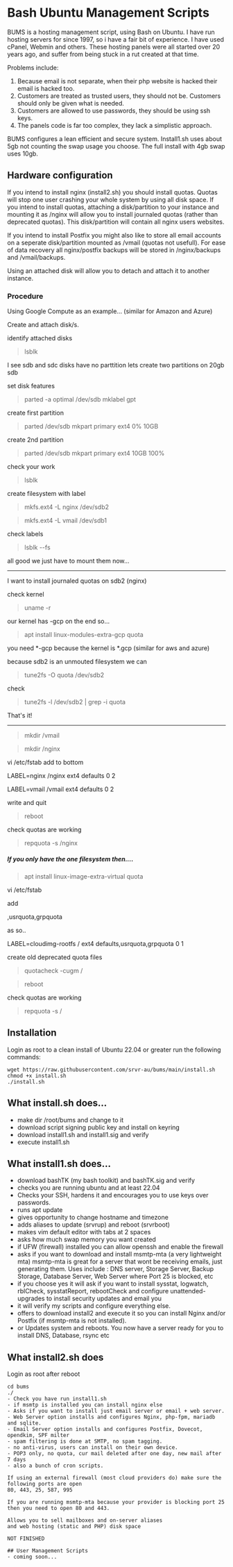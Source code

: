# Bash Ubuntu Management Scripts

BUMS is a hosting management script, using Bash on Ubuntu.
I have run hosting servers for since 1997, so i have a fair bit of experience.
I have used cPanel, Webmin and others. These hosting panels were all started over 20 years ago, and suffer from being stuck in a rut created at that time.

Problems include:
1. Because email is not separate, when their php website is hacked their email is hacked too.
2. Customers are treated as trusted users, they should not be. Customers should only be given what is needed.
3. Customers are allowed to use passwords, they should be using ssh keys.
4. The panels code is far too complex, they lack a simplistic approach.

BUMS configures a lean efficient and secure system.
Install1.sh uses about 5gb not counting the swap usage you choose.
The full install with 4gb swap uses 10gb.

## Hardware configuration
If you intend to install nginx (install2.sh) you should install quotas. Quotas will stop one user crashing your whole system by using all disk space.
If you intend to install quotas, attaching a disk/partition to your instance and mounting it as /nginx will allow you to install journaled quotas (rather than deprecated quotas). This disk/partition will contain all nginx users websites.

If you intend to install Postfix you might also like to store all email accounts on a seperate disk/partition mounted as /vmail (quotas not usefull). For ease of data recovery all nginx/postfix backups will be stored in /nginx/backups and /vmail/backups.

Using an attached disk will allow you to detach and attach it to another instance.

### Procedure
Using Google Compute as an example... (similar for Amazon and Azure)

Create and attach disk/s.

identify attached disks
> lsblk

I see sdb and sdc disks have no parttition
lets create two partitions on 20gb sdb

set disk features
> parted -a optimal /dev/sdb mklabel gpt

create first partition
> parted /dev/sdb mkpart primary ext4 0% 10GB

create 2nd partition
> parted /dev/sdb mkpart primary ext4 10GB 100%

check your work
> lsblk

create filesystem with label
> mkfs.ext4 -L nginx /dev/sdb2

> mkfs.ext4 -L vmail /dev/sdb1

check labels
> lsblk --fs

all good we just have to mount them now...

***********

I want to install journaled quotas on sdb2 (nginx)

check kernel
> uname -r

our kernel has -gcp on the end so...
> apt install linux-modules-extra-gcp quota

you need *-gcp because the kernel is *.gcp (similar for aws and azure)

because sdb2 is an unmouted filesystem we can
> tune2fs -O quota /dev/sdb2

check
> tune2fs -l /dev/sdb2 | grep -i quota

That's it!

******************
> mkdir /vmail

> mkdir /nginx

vi /etc/fstab
add to bottom

LABEL=nginx     /nginx          ext4    defaults        0 2

LABEL=vmail     /vmail          ext4    defaults        0 2

write and quit
>reboot

check quotas are working
> repquota -s /nginx

##### If you only have the one filesystem then....
> apt install linux-image-extra-virtual quota

vi /etc/fstab

add

,usrquota,grpquota

as so..

LABEL=cloudimg-rootfs   /        ext4   defaults,usrquota,grpquota        0 1

create old deprecated quota files
> quotacheck -cugm /

> reboot

check quotas are working
> repquota -s /

## Installation
Login as root to a clean install of Ubuntu 22.04 or greater
run the following commands:
```
wget https://raw.githubusercontent.com/srvr-au/bums/main/install.sh
chmod +x install.sh
./install.sh
```

## What install.sh does...
- make dir /root/bums and change to it
- download script signing public key and install on keyring
- download install1.sh and install1.sig and verify
- execute install1.sh

## What install1.sh does...
- download bashTK (my bash toolkit) and bashTK.sig and verify
- checks you are running ubuntu and at least 22.04
- Checks your SSH, hardens it and encourages you to use keys over passwords.
- runs apt update
- gives opportunity to change hostname and timezone
- adds aliases to update (srvrup) and reboot (srvrboot)
- makes vim default editor with tabs at 2 spaces
- asks how much swap memory you want created
- if UFW (firewall) installed you can allow openssh and enable the firewall
- asks if you want to download and install msmtp-mta (a very lightweight mta)
msmtp-mta is great for a server that wont be receiving emails, just generating them.
Uses include : DNS server, Storage Server, Backup Storage, Database Server, Web Server where Port 25 is blocked, etc
- if you choose yes it will ask if you want to install sysstat, logwatch, rblCheck, sysstatReport, rebootCheck and configure unattended-upgrades to install security updates and email you
- it will verify my scripts and configure everything else.
- offers to download install2 and execute it so you can install Nginx and/or Postfix (if msmtp-mta is not installed).
- or Updates system and reboots. You now have a server ready for you to install DNS, Database, rsync etc

## What install2.sh does
Login as root after reboot
```
cd bums
./
- Check you have run install1.sh
- if msmtp is installed you can install nginx else
- Asks if you want to install just email server or email + web server.
- Web Server option installs and configures Nginx, php-fpm, mariadb and sqlite.
- Email Server option installs and configures Postfix, Dovecot, opendkim, SPF milter
- spam filtering is done at SMTP, no spam tagging.
- no anti-virus, users can install on their own device.
- POP3 only, no quota, cur mail deleted after one day, new mail after 7 days
- also a bunch of cron scripts.

If using an external firewall (most cloud providers do) make sure the following ports are open
80, 443, 25, 587, 995

If you are running msmtp-mta because your provider is blocking port 25 then you need to open 80 and 443.

Allows you to sell mailboxes and on-server aliases
and web hosting (static and PHP) disk space

NOT FINISHED

## User Management Scripts
- coming soon...
